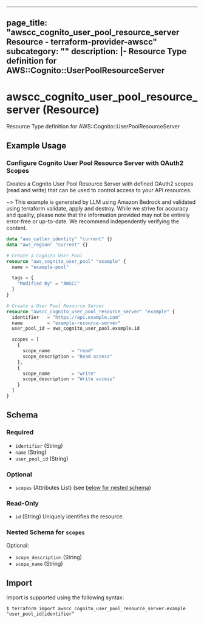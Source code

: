 
---
page_title: "awscc_cognito_user_pool_resource_server Resource - terraform-provider-awscc"
subcategory: ""
description: |-
  Resource Type definition for AWS::Cognito::UserPoolResourceServer
---

# awscc_cognito_user_pool_resource_server (Resource)

Resource Type definition for AWS::Cognito::UserPoolResourceServer

## Example Usage

### Configure Cognito User Pool Resource Server with OAuth2 Scopes

Creates a Cognito User Pool Resource Server with defined OAuth2 scopes (read and write) that can be used to control access to your API resources.

~> This example is generated by LLM using Amazon Bedrock and validated using terraform validate, apply and destroy. While we strive for accuracy and quality, please note that the information provided may not be entirely error-free or up-to-date. We recommend independently verifying the content.

```terraform
data "aws_caller_identity" "current" {}
data "aws_region" "current" {}

# Create a Cognito User Pool
resource "aws_cognito_user_pool" "example" {
  name = "example-pool"

  tags = {
    "Modified By" = "AWSCC"
  }
}

# Create a User Pool Resource Server
resource "awscc_cognito_user_pool_resource_server" "example" {
  identifier   = "https://api.example.com"
  name         = "example-resource-server"
  user_pool_id = aws_cognito_user_pool.example.id

  scopes = [
    {
      scope_name        = "read"
      scope_description = "Read access"
    },
    {
      scope_name        = "write"
      scope_description = "Write access"
    }
  ]
}
```

<!-- schema generated by tfplugindocs -->
## Schema

### Required

- `identifier` (String)
- `name` (String)
- `user_pool_id` (String)

### Optional

- `scopes` (Attributes List) (see [below for nested schema](#nestedatt--scopes))

### Read-Only

- `id` (String) Uniquely identifies the resource.

<a id="nestedatt--scopes"></a>
### Nested Schema for `scopes`

Optional:

- `scope_description` (String)
- `scope_name` (String)

## Import

Import is supported using the following syntax:

```shell
$ terraform import awscc_cognito_user_pool_resource_server.example "user_pool_id|identifier"
```
